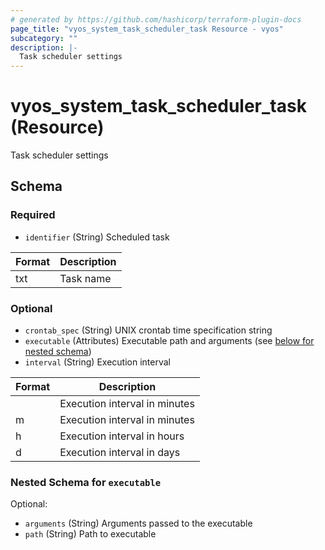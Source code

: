 ```yaml
---
# generated by https://github.com/hashicorp/terraform-plugin-docs
page_title: "vyos_system_task_scheduler_task Resource - vyos"
subcategory: ""
description: |-
  Task scheduler settings
---
```


# vyos_system_task_scheduler_task (Resource)

Task scheduler settings



<!-- schema generated by tfplugindocs -->
## Schema

### Required

- `identifier` (String) Scheduled task

|  Format  |  Description  |
|----------|---------------|
|  txt  |  Task name  |

### Optional

- `crontab_spec` (String) UNIX crontab time specification string
- `executable` (Attributes) Executable path and arguments (see [below for nested schema](#nestedatt--executable))
- `interval` (String) Execution interval

|  Format  |  Description  |
|----------|---------------|
|  <minutes>  |  Execution interval in minutes  |
|  <minutes>m  |  Execution interval in minutes  |
|  <hours>h  |  Execution interval in hours  |
|  <days>d  |  Execution interval in days  |

<a id="nestedatt--executable"></a>
### Nested Schema for `executable`

Optional:

- `arguments` (String) Arguments passed to the executable
- `path` (String) Path to executable
